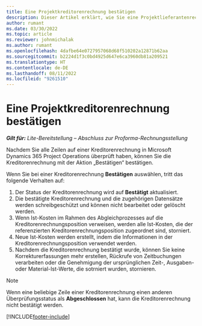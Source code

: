 ```yaml
---
title: Eine Projektkreditorenrechnung bestätigen
description: Dieser Artikel erklärt, wie Sie eine Projektlieferantenrechnung in Microsoft Dynamics 365 Project Operations bestätigen und welche finanziellen Auswirkungen das Bestätigen einer Projektlieferantenrechnung hat.
author: rumant
ms.date: 03/30/2022
ms.topic: article
ms.reviewer: johnmichalak
ms.author: rumant
ms.openlocfilehash: 4dafbe64e0727957068d68f510202a12871b62aa
ms.sourcegitcommit: b2224d1f3c0bd4925d647e6ca3960db81a209521
ms.translationtype: HT
ms.contentlocale: de-DE
ms.lasthandoff: 08/11/2022
ms.locfileid: "9261510"
---
```

# <a name="confirm-a-project-vendor-invoice"></a>Eine Projektkreditorenrechnung bestätigen

_**Gilt für:** Lite-Bereitstellung – Abschluss zur Proforma-Rechnungsstellung_

Nachdem Sie alle Zeilen auf einer Kreditorenrechnung in Microsoft Dynamics 365 Project Operations überprüft haben, können Sie die Kreditorenrechnung mit der Aktion „Bestätigen“ bestätigen.

Wenn Sie bei einer Kreditorenrechnung **Bestätigen** auswählen, tritt das folgende Verhalten auf:

1. Der Status der Kreditorenrechnung wird auf **Bestätigt** aktualisiert.
2. Die bestätigte Kreditorenrechnung und die zugehörigen Datensätze werden schreibgeschützt und können nicht bearbeitet oder gelöscht werden.
3. Wenn Ist-Kosten im Rahmen des Abgleichprozesses auf die Kreditorenrechnungsposition verweisen, werden alle Ist-Kosten, die der referenzierten Kreditorenrechnungsposition zugeordnet sind, storniert.
4. Neue Ist-Kosten werden erstellt, indem die Informationen in der Kreditorenrechnungsposition verwendet werden.
5. Nachdem die Kreditorenrechnung bestätigt wurde, können Sie keine Korrekturerfassungen mehr erstellen, Rückrufe von Zeitbuchungen verarbeiten oder die Genehmigung der ursprünglichen Zeit-, Ausgaben- oder Material-Ist-Werte, die sotrniert wurden, stornieren.

> [!NOTE]
> Wenn eine beliebige Zeile einer Kreditorenrechnung einen anderen Überprüfungsstatus als **Abgeschlossen** hat, kann die Kreditorenrechnung nicht bestätigt werden.

[!INCLUDE[footer-include](../../includes/footer-banner.md)]
